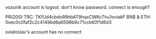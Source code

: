 

 vozunik account is logout.
don't know password.
connect is enough?


PR(200)
TRC: TKfUd4cbdo99hbAT9hqxCWKcThu1oviakF
BNB & ETH: 0xec0c0faf2c2c4149bd6a6598b9c71ccb60f1d6d3

sviatoslav's account has no connect